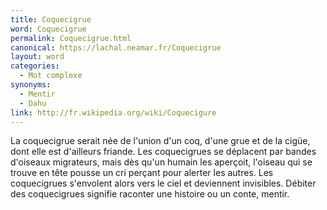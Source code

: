 ```yaml
---
title: Coquecigrue
word: Coquecigrue
permalink: Coquecigrue.html
canonical: https://lachal.neamar.fr/Coquecigrue
layout: word
categories:
  - Mot complexe
synonyms:
  - Mentir
  - Dahu
link: http://fr.wikipedia.org/wiki/Coquecigure
---
```


La coquecigrue serait née de l'union d'un coq, d'une grue et de la cigüe, dont elle est d'ailleurs friande. Les coquecigrues se déplacent par bandes d'oiseaux migrateurs, mais dès qu'un humain les aperçoit, l'oiseau qui se trouve en tête pousse un cri perçant pour alerter les autres. Les coquecigrues s'envolent alors vers le ciel et deviennent invisibles.
Débiter des coquecigrues signifie raconter une histoire ou un conte, mentir.

